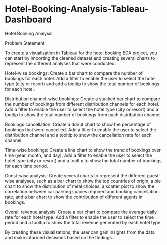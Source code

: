 # Hotel-Booking-Analysis-Tableau-Dashboard

Hotel Booking Analysis

Problem Statement:

To create a visualization in Tableau for the hotel booking EDA project, you can start by importing the cleaned dataset and creating several charts to represent the different analyses that were conducted.

Hotel-wise bookings: Create a bar chart to compare the number of bookings for each hotel. Add a filter to enable the user to select the hotel type (city or resort) and add a tooltip to show the total number of bookings for each hotel.

Distribution channel-wise bookings: Create a stacked bar chart to compare the number of bookings from different distribution channels for each hotel. Add a filter to enable the user to select the hotel type (city or resort) and a tooltip to show the total number of bookings from each distribution channel.

Bookings cancellation: Create a donut chart to show the percentage of bookings that were cancelled. Add a filter to enable the user to select the distribution channel and a tooltip to show the cancellation rate for each channel.

Time-wise bookings: Create a line chart to show the trend of bookings over time (year, month, and day). Add a filter to enable the user to select the hotel type (city or resort) and a tooltip to show the total number of bookings for each time period.

Guest-wise analysis: Create several charts to represent the different guest-wise analyses, such as a bar chart to show the top countries of origin, a pie chart to show the distribution of meal choices, a scatter plot to show the correlation between car parking spaces required and booking cancellation rate, and a bar chart to show the contribution of different agents in bookings.

Overall revenue analysis: Create a bar chart to compare the average daily rate for each hotel type. Add a filter to enable the user to select the time period and a tooltip to show the total revenue generated by each hotel type.

By creating these visualizations, the user can gain insights from the data and make informed decisions based on the findings.
